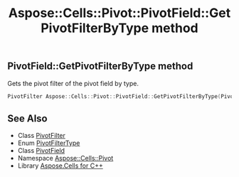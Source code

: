 ﻿---
title: Aspose::Cells::Pivot::PivotField::GetPivotFilterByType method
linktitle: GetPivotFilterByType
second_title: Aspose.Cells for C++ API Reference
description: 'Aspose::Cells::Pivot::PivotField::GetPivotFilterByType method. Gets the pivot filter of the pivot field by type in C++.'
type: docs
weight: 800
url: /cpp/aspose.cells.pivot/pivotfield/getpivotfilterbytype/
---
## PivotField::GetPivotFilterByType method


Gets the pivot filter of the pivot field by type.

```cpp
PivotFilter Aspose::Cells::Pivot::PivotField::GetPivotFilterByType(PivotFilterType type)
```

## See Also

* Class [PivotFilter](../../pivotfilter/)
* Enum [PivotFilterType](../../pivotfiltertype/)
* Class [PivotField](../)
* Namespace [Aspose::Cells::Pivot](../../)
* Library [Aspose.Cells for C++](../../../)
